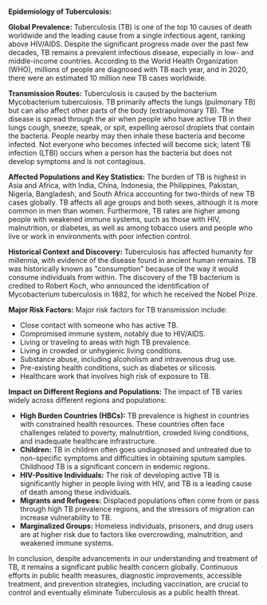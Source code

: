**Epidemiology of Tuberculosis:**

**Global Prevalence:**
Tuberculosis (TB) is one of the top 10 causes of death worldwide and the leading cause from a single infectious agent, ranking above HIV/AIDS. Despite the significant progress made over the past few decades, TB remains a prevalent infectious disease, especially in low- and middle-income countries. According to the World Health Organization (WHO), millions of people are diagnosed with TB each year, and in 2020, there were an estimated 10 million new TB cases worldwide.

**Transmission Routes:**
Tuberculosis is caused by the bacterium Mycobacterium tuberculosis. TB primarily affects the lungs (pulmonary TB) but can also affect other parts of the body (extrapulmonary TB). The disease is spread through the air when people who have active TB in their lungs cough, sneeze, speak, or spit, expelling aerosol droplets that contain the bacteria. People nearby may then inhale these bacteria and become infected. Not everyone who becomes infected will become sick; latent TB infection (LTBI) occurs when a person has the bacteria but does not develop symptoms and is not contagious.

**Affected Populations and Key Statistics:**
The burden of TB is highest in Asia and Africa, with India, China, Indonesia, the Philippines, Pakistan, Nigeria, Bangladesh, and South Africa accounting for two-thirds of new TB cases globally. TB affects all age groups and both sexes, although it is more common in men than women. Furthermore, TB rates are higher among people with weakened immune systems, such as those with HIV, malnutrition, or diabetes, as well as among tobacco users and people who live or work in environments with poor infection control.

**Historical Context and Discovery:**
Tuberculosis has affected humanity for millennia, with evidence of the disease found in ancient human remains. TB was historically known as "consumption" because of the way it would consume individuals from within. The discovery of the TB bacterium is credited to Robert Koch, who announced the identification of Mycobacterium tuberculosis in 1882, for which he received the Nobel Prize.

**Major Risk Factors:**
Major risk factors for TB transmission include:
- Close contact with someone who has active TB.
- Compromised immune system, notably due to HIV/AIDS.
- Living or traveling to areas with high TB prevalence.
- Living in crowded or unhygienic living conditions.
- Substance abuse, including alcoholism and intravenous drug use.
- Pre-existing health conditions, such as diabetes or silicosis.
- Healthcare work that involves high risk of exposure to TB.

**Impact on Different Regions and Populations:**
The impact of TB varies widely across different regions and populations:
- **High Burden Countries (HBCs):** TB prevalence is highest in countries with constrained health resources. These countries often face challenges related to poverty, malnutrition, crowded living conditions, and inadequate healthcare infrastructure.
- **Children:** TB in children often goes undiagnosed and untreated due to non-specific symptoms and difficulties in obtaining sputum samples. Childhood TB is a significant concern in endemic regions.
- **HIV-Positive Individuals:** The risk of developing active TB is significantly higher in people living with HIV, and TB is a leading cause of death among these individuals.
- **Migrants and Refugees:** Displaced populations often come from or pass through high TB prevalence regions, and the stressors of migration can increase vulnerability to TB.
- **Marginalized Groups:** Homeless individuals, prisoners, and drug users are at higher risk due to factors like overcrowding, malnutrition, and weakened immune systems.

In conclusion, despite advancements in our understanding and treatment of TB, it remains a significant public health concern globally. Continuous efforts in public health measures, diagnostic improvements, accessible treatment, and prevention strategies, including vaccination, are crucial to control and eventually eliminate Tuberculosis as a public health threat.